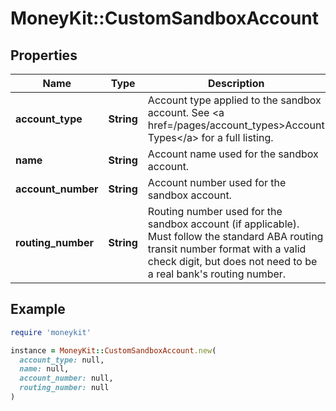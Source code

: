 # MoneyKit::CustomSandboxAccount

## Properties

| Name | Type | Description | Notes |
| ---- | ---- | ----------- | ----- |
| **account_type** | **String** | Account type applied to the sandbox account. See &lt;a href&#x3D;/pages/account_types&gt;Account Types&lt;/a&gt; for a full listing. |  |
| **name** | **String** | Account name used for the sandbox account. |  |
| **account_number** | **String** | Account number used for the sandbox account. |  |
| **routing_number** | **String** | Routing number used for the sandbox account (if applicable). Must follow the standard ABA routing transit number format with a valid check digit, but does not need to be a real bank&#39;s routing number. | [optional] |

## Example

```ruby
require 'moneykit'

instance = MoneyKit::CustomSandboxAccount.new(
  account_type: null,
  name: null,
  account_number: null,
  routing_number: null
)
```

